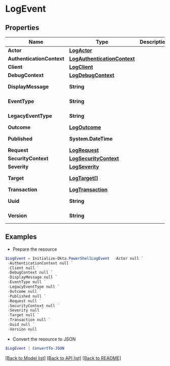 # LogEvent
## Properties

Name | Type | Description | Notes
------------ | ------------- | ------------- | -------------
**Actor** | [**LogActor**](LogActor.md) |  | [optional] 
**AuthenticationContext** | [**LogAuthenticationContext**](LogAuthenticationContext.md) |  | [optional] 
**Client** | [**LogClient**](LogClient.md) |  | [optional] 
**DebugContext** | [**LogDebugContext**](LogDebugContext.md) |  | [optional] 
**DisplayMessage** | **String** |  | [optional] [readonly] 
**EventType** | **String** |  | [optional] [readonly] 
**LegacyEventType** | **String** |  | [optional] [readonly] 
**Outcome** | [**LogOutcome**](LogOutcome.md) |  | [optional] 
**Published** | **System.DateTime** |  | [optional] [readonly] 
**Request** | [**LogRequest**](LogRequest.md) |  | [optional] 
**SecurityContext** | [**LogSecurityContext**](LogSecurityContext.md) |  | [optional] 
**Severity** | [**LogSeverity**](LogSeverity.md) |  | [optional] 
**Target** | [**LogTarget[]**](LogTarget.md) |  | [optional] [readonly] 
**Transaction** | [**LogTransaction**](LogTransaction.md) |  | [optional] 
**Uuid** | **String** |  | [optional] [readonly] 
**Version** | **String** |  | [optional] [readonly] 

## Examples

- Prepare the resource
```powershell
$LogEvent = Initialize-Okta.PowerShellLogEvent  -Actor null `
 -AuthenticationContext null `
 -Client null `
 -DebugContext null `
 -DisplayMessage null `
 -EventType null `
 -LegacyEventType null `
 -Outcome null `
 -Published null `
 -Request null `
 -SecurityContext null `
 -Severity null `
 -Target null `
 -Transaction null `
 -Uuid null `
 -Version null
```

- Convert the resource to JSON
```powershell
$LogEvent | ConvertTo-JSON
```

[[Back to Model list]](../README.md#documentation-for-models) [[Back to API list]](../README.md#documentation-for-api-endpoints) [[Back to README]](../README.md)

